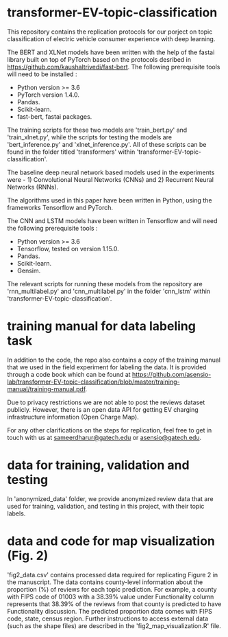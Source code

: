 # transformer-EV-topic-classification
This repository contains the replication protocols for our porject on topic classification of electric vehicle consumer experience with deep learning.

The BERT and XLNet models have been written with the help of the fastai library built on top of PyTorch based on the protocols desribed in https://github.com/kaushaltrivedi/fast-bert. The following prerequisite tools will need to be installed :

- Python version >= 3.6
- PyTorch version 1.4.0.
- Pandas.
- Scikit-learn.
- fast-bert, fastai packages.

The training scripts for these two models are 'train_bert.py' and 'train_xlnet.py', while the scripts for testing the models are 'bert_inference.py' and 'xlnet_inference.py'. All of these scripts can be found in the folder titled 'transformers' within 'transformer-EV-topic-classification'.

The baseline deep neural network based models used in the experiments were - 1) Convolutional Neural Networks (CNNs) and 2) Recurrent Neural Networks (RNNs).

The algorithms used in this paper have been written in Python, using the frameworks Tensorflow and PyTorch. 

The CNN and LSTM models have been written in Tensorflow and will need the following prerequisite tools :
- Python version >= 3.6
- Tensorflow, tested on version 1.15.0.
- Pandas.
- Scikit-learn.
- Gensim.

The relevant scripts for running these models from the repository are 'rnn_multilabel.py' and 'cnn_multilabel.py' in the folder 'cnn_lstm' within 'transformer-EV-topic-classification'. 

# training manual for data labeling task
In addition to the code, the repo also contains a copy of the training manual that we used in the field experiment for labeling the data. It is provided through a code book which can be found at https://github.com/asensio-lab/transformer-EV-topic-classification/blob/master/training-manual/training-manual.pdf. 

Due to privacy restrictions we are not able to post the reviews dataset publicly. However, there is an open data API for getting EV charging infrastructure information (Open Charge Map).

For any other clarifications on the steps for replication, feel free to get in touch with us at sameerdharur@gatech.edu or asensio@gatech.edu.

# data for training, validation and testing
In 'anonymized_data' folder, we provide anonymized review data that are used for training, validation, and testing in this project, with their topic labels.

# data and code for map visualization (Fig. 2)
'fig2_data.csv' contains processed data required for replicating Figure 2 in the manuscript. The data contains county-level information about the proportion (%) of reviews for each topic prediction. For example, a county with FIPS code of 01003 with a 38.39% value under Functionality column represents that 38.39% of the reviews from that county is predicted to have Functionality discussion. The predicted proportion data comes with FIPS code, state, census region. Further instructions to access external data (such as the shape files) are described in the 'fig2_map_visualization.R' file.
